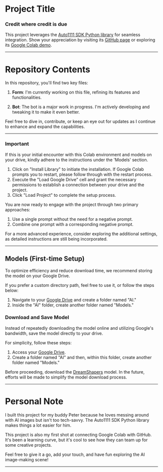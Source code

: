 # Project Title

### Credit where credit is due

This project leverages the [Auto1111 SDK Python library](https://github.com/Auto1111SDK/Auto1111SDK) for seamless integration. Show your appreciation by visiting its [GitHub page](https://github.com/Auto1111SDK/Auto1111SDK) or exploring its [Google Colab demo](https://colab.research.google.com/drive/1SekiJ-mdB2V8ogWbyRyF_yDnoMuDGWTl#scrollTo=Eobx7Cy4zPkL).

---

# Repository Contents

In this repository, you'll find two key files:

1. **Form**: I'm currently working on this file, refining its features and functionalities.

2. **Bot**: The bot is a major work in progress. I'm actively developing and tweaking it to make it even better.

Feel free to dive in, contribute, or keep an eye out for updates as I continue to enhance and expand the capabilities.

---

### Important

If this is your initial encounter with this Colab environment and models on your drive, kindly adhere to the instructions under the 'Models' section.

1. Click on "Install Library" to initiate the installation. If Google Colab prompts you to restart, please follow through with the restart process.
2. Execute the "Load Google Drive" cell and grant the necessary permissions to establish a connection between your drive and the project.
3. Click "Load Project" to complete the setup process.

You are now ready to engage with the project through two primary approaches:

1. Use a single prompt without the need for a negative prompt.
2. Combine one prompt with a corresponding negative prompt.

For a more advanced experience, consider exploring the additional settings, as detailed instructions are still being incorporated.

---

## Models (First-time Setup)

To optimize efficiency and reduce download time, we recommend storing the model on your Google Drive.

If you prefer a custom directory path, feel free to use it, or follow the steps below:

1. Navigate to your [Google Drive](https://drive.google.com/drive/u/0/my-drive) and create a folder named "AI."
2. Inside the "AI" folder, create another folder named "Models."

### Download and Save Model

Instead of repeatedly downloading the model online and utilizing Google's bandwidth, save the model directly to your drive.

For simplicity, follow these steps:

1. Access your [Google Drive](https://drive.google.com/drive/u/0/my-drive).
2. Create a folder named "AI" and then, within this folder, create another folder named "Models."

Before proceeding, download the [DreamShapers](https://civitai.com/models/4384/dreamshaper) model. In the future, efforts will be made to simplify the model download process.

---

# Personal Note

I built this project for my buddy Peter because he loves messing around with AI images but isn't too tech-savvy. The Auto1111 SDK Python library makes things a lot easier for him.

This project is also my first shot at connecting Google Colab with GitHub. It's been a learning curve, but it's cool to see how they can team up for some creative projects.

Feel free to give it a go, add your touch, and have fun exploring the AI image-making scene!

---
